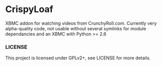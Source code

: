 CrispyLoaf
==================

XBMC addon for watching videos from CrunchyRoll.com. Currently very
alpha-quality code, not usable without several symlinks for
module dependancies and an XBMC with Python >= 2.6

### LICENSE

This project is licensed under GPLv2+, see LICENSE for more details.
